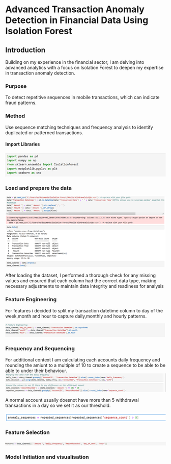 # Advanced Transaction Anomaly Detection in Financial Data Using Isolation Forest
## Introduction
Building on my experience in the financial sector, I am delving into advanced analytics with a focus on Isolation Forest to deepen my expertise in transaction anomaly detection.
### Purpose
To detect repetitive sequences in mobile transactions, which can indicate fraud patterns.
### Method 
Use sequence matching techniques and frequency analysis to identify duplicated or patterned transactions.
#### Import Libraries
![Alt Text](https://github.com/CynthiaKiplagat/Sequence-Matching-and-Frequency-Analysis-using-Isolate-Forest/blob/main/Libraries.PNG)
### Load and prepare the data

![Alt Text](https://github.com/CynthiaKiplagat/Sequence-Matching-and-Frequency-Analysis-using-Isolate-Forest/blob/main/Load%20and%20Prepare%20Data.PNG)

After loading the dataset, I performed a thorough check for any missing values and ensured that each column had the correct data type, making necessary adjustments to maintain data integrity and readiness for analysis
### Feature Engineering
For features i decided to split my transaction datetime column to day of the week,month and hour to capture daily,monthly and hourly patterns.

![Alt Text](https://github.com/CynthiaKiplagat/Sequence-Matching-and-Frequency-Analysis-using-Isolate-Forest/blob/main/Feature%20Engineering.PNG)
### Frequency and Sequencing
For additional context I am calculating each accounts daily frequency and rounding the amiunt to a multiple of 10 to create a sequence to be able to be able to under their behaviour.
![Alt Text](https://github.com/CynthiaKiplagat/Sequence-Matching-and-Frequency-Analysis-using-Isolate-Forest/blob/main/Frequency.PNG)

A normal account usually doesnot have more than 5 withdrawal transactions in a day so we set it as our threshold.

![Alt Text](https://github.com/CynthiaKiplagat/Sequence-Matching-and-Frequency-Analysis-using-Isolate-Forest/blob/main/Anomalies%20sequence.PNG)

### Feature Selection

![Alt Text](https://github.com/CynthiaKiplagat/Sequence-Matching-and-Frequency-Analysis-using-Isolate-Forest/blob/main/Feature%20Selection.PNG)
### Model Initiation and visualisation




